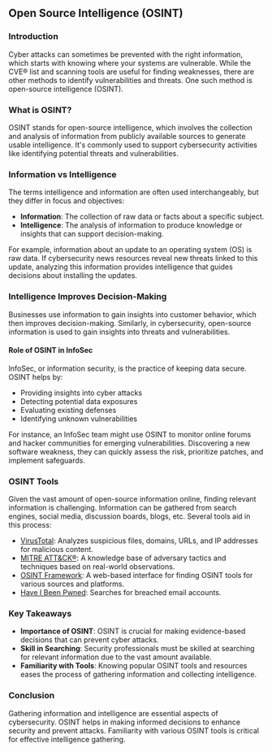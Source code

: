 ## Open Source Intelligence (OSINT)

### Introduction
Cyber attacks can sometimes be prevented with the right information, which starts with knowing where your systems are vulnerable. While the CVE® list and scanning tools are useful for finding weaknesses, there are other methods to identify vulnerabilities and threats. One such method is open-source intelligence (OSINT).

### What is OSINT?
OSINT stands for open-source intelligence, which involves the collection and analysis of information from publicly available sources to generate usable intelligence. It's commonly used to support cybersecurity activities like identifying potential threats and vulnerabilities.

### Information vs Intelligence
The terms intelligence and information are often used interchangeably, but they differ in focus and objectives:
- **Information**: The collection of raw data or facts about a specific subject.
- **Intelligence**: The analysis of information to produce knowledge or insights that can support decision-making.

For example, information about an update to an operating system (OS) is raw data. If cybersecurity news resources reveal new threats linked to this update, analyzing this information provides intelligence that guides decisions about installing the updates.

### Intelligence Improves Decision-Making
Businesses use information to gain insights into customer behavior, which then improves decision-making. Similarly, in cybersecurity, open-source information is used to gain insights into threats and vulnerabilities. 

#### Role of OSINT in InfoSec
InfoSec, or information security, is the practice of keeping data secure. OSINT helps by:
- Providing insights into cyber attacks
- Detecting potential data exposures
- Evaluating existing defenses
- Identifying unknown vulnerabilities

For instance, an InfoSec team might use OSINT to monitor online forums and hacker communities for emerging vulnerabilities. Discovering a new software weakness, they can quickly assess the risk, prioritize patches, and implement safeguards.

### OSINT Tools
Given the vast amount of open-source information online, finding relevant information is challenging. Information can be gathered from search engines, social media, discussion boards, blogs, etc. Several tools aid in this process:

- [VirusTotal](https://www.virustotal.com/gui/home/upload): Analyzes suspicious files, domains, URLs, and IP addresses for malicious content.
- [MITRE ATT&CK®](https://attack.mitre.org/): A knowledge base of adversary tactics and techniques based on real-world observations.
- [OSINT Framework](https://osintframework.com/): A web-based interface for finding OSINT tools for various sources and platforms.
- [Have I Been Pwned](https://haveibeenpwned.com/): Searches for breached email accounts.

### Key Takeaways
- **Importance of OSINT**: OSINT is crucial for making evidence-based decisions that can prevent cyber attacks.
- **Skill in Searching**: Security professionals must be skilled at searching for relevant information due to the vast amount available.
- **Familiarity with Tools**: Knowing popular OSINT tools and resources eases the process of gathering information and collecting intelligence.

### Conclusion
Gathering information and intelligence are essential aspects of cybersecurity. OSINT helps in making informed decisions to enhance security and prevent attacks. Familiarity with various OSINT tools is critical for effective intelligence gathering.